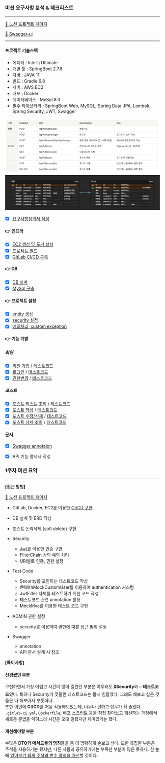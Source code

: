 ### 미션 요구사항 분석 & 체크리스트

---
[📎 노션 프로젝트 페이지](https://www.notion.so/0111dd15420243a19ed94263bc07932d)

[📎 Swagger-ui](http://ec2-13-125-252-76.ap-northeast-2.compute.amazonaws.com:8080/swagger-ui/)


---
#### 프로젝트 기술스택
- 에디터 : Intellij Ultimate
- 개발 툴 : SpringBoot 2.7.6
- 자바 : JAVA 11
- 빌드 : Gradle 6.8
- 서버 : AWS EC2
- 배포 : Docker
- 데이터베이스 : MySql 8.0
- 필수 라이브러리 : SpringBoot Web, MySQL, Spring Data JPA, Lombok, Spring Security, JWT, Swagger

![img_2.png](img_2.png)
![img_1.png](img_1.png)

- [x] [요구사항정의서 작성](https://gaudy-vein-afc.notion.site/caaa1915dc2b4715bf7310ab01c636f2)

#### 👉 인프라
- [x] [EC2 생성 및 도커 설치](https://gaudy-vein-afc.notion.site/EC2-efbe55d48a24448d89ec0157d9af7d9e)
- [x] [프로젝트 빌드](https://gaudy-vein-afc.notion.site/125f2714d006422690c53d84767b4540)
- [x] [GitLab CI/CD 구축](https://gaudy-vein-afc.notion.site/GitLab-CI-CD-20a04d8afcd0448bba16d7844d10f038)

#### 👉 DB
- [x] [DB 설계](https://gaudy-vein-afc.notion.site/DB-abf6dc6e5d2b43dcb3174cc459a95af0)
- [x] [MySql 구축](https://velog.io/@coastby/AWS-Docker-aws-ec2-instance%EC%97%90-docker-%EC%84%A4%EC%B9%98%ED%95%98%EA%B8%B0)

#### 👉 프로젝트 설정
- [x] [entity 생성](https://gaudy-vein-afc.notion.site/entity-b93c520ad9564eeba3a03f3ec58a658b)
- [x] [security 설정](https://gaudy-vein-afc.notion.site/security-79dcd316427c47cdb1e03e1848642b68)
- [x] [예외처리, custom exception](https://gaudy-vein-afc.notion.site/d97e891832194deeab9895892dc9673e)

#### 👉 기능 개발
##### 회원
- [x] [회원 가입](https://gaudy-vein-afc.notion.site/36bcc1fbd6b5482a8a900d1f2adc2417) / [테스트코드](https://gaudy-vein-afc.notion.site/f822f9aa85e444909ef9004bfbf50401)
- [x] [로그인](https://gaudy-vein-afc.notion.site/8da836987de745dc95e41af3fafe9aa7) / [테스트코드](https://gaudy-vein-afc.notion.site/8facd4f4e42a4e35a3d5e8c782946292)
- [x] [권한변경](https://gaudy-vein-afc.notion.site/ADMIN-73b969019ea344e78d0f21de600381e6) / [테스트코드](https://gaudy-vein-afc.notion.site/ADMIN-89fef5e6d2b44ab6bf41700e18bbf6bd)

##### 포스트
- [x] [포스트 리스트 조회](https://gaudy-vein-afc.notion.site/a2aa0f0f7e554e779da5f0abaa2dfdf2) / [테스트코드](https://gaudy-vein-afc.notion.site/d5c778e291504912b496442c5830c4cd)
- [x] [포스트 작성](https://gaudy-vein-afc.notion.site/f7f9d98d8b114e4d8343c1bbdc100916) / [테스트코드](https://gaudy-vein-afc.notion.site/15ad2c245bba46b7a49d5eff63487af9)
- [x] [포스트 수정/삭제](https://gaudy-vein-afc.notion.site/ec91f4f5fe0c47b69c1820dbbd5ba947) / [테스트코드](https://gaudy-vein-afc.notion.site/fac2f76f2468463d8ea83e2c84bd1be3)
- [x] [포스트 상세 조회](https://gaudy-vein-afc.notion.site/235378165a0e42fd941893de7f1bd0cc) / [테스트코드](https://gaudy-vein-afc.notion.site/a965e3052b934275a6b8beae90178058)

#### 문서
- [x] [Swagger annotaion](https://gaudy-vein-afc.notion.site/swagger-annotaion-9d2df2a64508411bb3394a1b296ddf1d)
- [x] API 기능 명세서 작성





### 1주차 미션 요약

---

**[접근 방법]**

[📎 노션 프로젝트 페이지](https://www.notion.so/0111dd15420243a19ed94263bc07932d)


- GitLab, Docker, EC2를 이용한 <u>CI/CD 구현</u>
- DB 설계 및 ERD 작성
- 포스트 논리삭제 (soft delete) 구현

- Security
  - <u>Jwt</u>를 이용한 인증 구현
  - FilterChain 상의 예외 처리
  - URI별로 인증, 권한 설정

- Test Code
  - Security를 포함하는 테스트코드 작성
  - @WithMockCustomUser를 이용하여 authentication 커스텀
  - JwtFilter 자체를 테스트하기 위한 코드 작성
  - 테스트코드 관련 annotation 활용
  - MockMvc를 이용한 테스트 코드 구현

- ADMIN 권한 설정
  - security를 이용하여 권한에 따른 접근 범위 설정

- Swagger
  - annotation
  - API 문서 설계 시 참조

**[특이사항]**

#### 신경썼던 부분 
구현하면서 가장 어렵고 시간이 많이 걸렸던 부분은 아무래도 🔒**Security**와 ✅**테스트코드**였다. 특히나 Security가 맞물린 테스트코드는 몹시 힘들었다.
그래도 해보고 싶은 것들은 다 해보아서 뿌듯하다. 
<br> 또한 이번에 **CI/CD**를 처음 적용해보았는데, 너무나 편하고 잡무가 확 줄었다. `.gitlab-ci.yml`, `Dockerfile`, 배포 스크립트 등을 직접 찾아보고 개선하는 과정에서 새로운 문법을 익히느라 시간은 오래 걸렸지만 재미있기는 했다.

#### 개선해야할 부분
수많은 **DTO와 메서드들의 명칭**들을 좀 더 명확하게 손보고 싶다.
또한 복잡한 부분은 주석을 사용하기는 했지만, 다른 사람과 공유하기에는 부족한 부분이 많은 듯하다. 한 눈에 <u>알아보기 쉽게 주석과 변수 명칭을 개선</u>할 것이다.